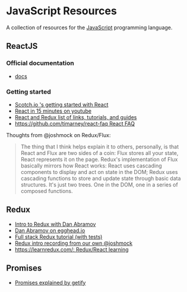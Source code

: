 # JavaScript Resources
A collection of resources for the
[JavaScript](https://developer.mozilla.org/en-US/docs/Web/JavaScript)
programming language.

## ReactJS
### Official documentation
* [docs](https://facebook.github.io/react/docs/getting-started.html)

### Getting started
* [Scotch.io 's getting started with React](https://scotch.io/courses/getting-started-with-facebooks-react-js)
* [React in 15 minutes on youtube](https://www.youtube.com/watch?v=PGUMRVowdv8)
* [React and Redux list of links, tutorials, and guides](https://github.com/markerikson/react-redux-links)
* [https://github.com/timarney/react-faq React FAQ](https://github.com/timarney/react-faq)

Thoughts from @joshmock on Redux/Flux:
> The thing that I think helps explain it to others, personally, is that
React and Flux are two sides of a coin: Flux stores all your state, React
represents it on the page. Redux's implementation of Flux basically mirrors how
React works: React uses cascading components to display and act on state in the
DOM; Redux uses cascading functions to store and update state through basic data
structures.  It's just two trees. One in the DOM, one in a series of composed
functions.

## Redux
* [Intro to Redux with Dan Abramov](https://www.youtube.com/watch?v=xsSnOQynTHs)
* [Dan Abramov on egghead.io](https://egghead.io/series/getting-started-with-redux)
* [Full stack Redux tutorial (with tests)](http://teropa.info/blog/2015/09/10/full-stack-redux-tutorial.html)
* [Redux intro recording from our own @joshmock](https://youtu.be/1p9Q-JgRzH8)
* [https://learnredux.com/: Redux/React learning](https://learnredux.com/)

## Promises
* [Promises explained by getify](https://blog.getify.com/promises-part-1/)
